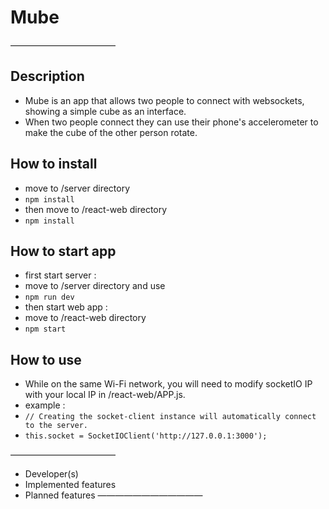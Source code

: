 # Mube
————————————
## Description

- Mube is an app that allows two people to connect with websockets, showing a simple cube as an interface. 
- When two people connect they can use their phone's accelerometer to make the cube of the other person rotate.

## How to install
 
- move to /server directory
- `npm install`
- then move to /react-web directory
- `npm install` 

## How to start app

- first start server :
- move to /server directory and use 
- `npm run dev`
- then start web app :
- move to /react-web directory
- `npm start`

## How to use

- While on the same Wi-Fi network, you will need to modify socketIO IP with your local IP in /react-web/APP.js. 
- example :
- `// Creating the socket-client instance will automatically connect to the server.`
- `this.socket = SocketIOClient('http://127.0.0.1:3000');`


————————————
- Developer(s)
- Implemented features
- Planned features
————————————
